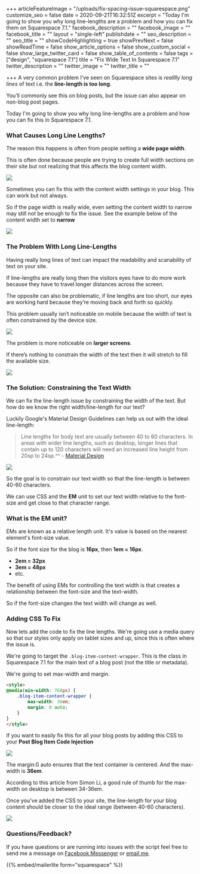 +++
articleFeatureImage = "/uploads/fix-spacing-issue-squarespace.png"
customize_seo = false
date = 2020-09-21T16:32:51Z
excerpt = "Today I'm going to show you why long line-lengths are a problem and how you can fix them on Squarespace 7.1."
facebook_description = ""
facebook_image = ""
facebook_title = ""
layout = "single-left"
publishdate = ""
seo_description = ""
seo_title = ""
showCodeHighlighting = true
showPrevNext = false
showReadTime = false
show_article_options = false
show_custom_social = false
show_large_twitter_card = false
show_table_of_contents = false
tags = ["design", "squarespace 7.1"]
title = "Fix Wide Text In Squarespace 7.1"
twitter_description = ""
twitter_image = ""
twitter_title = ""


+++
A very common problem I’ve seen on Squarespace sites is _realllly long lines_ of text i.e. the **line-length is too long**.

You’ll commonly see this on blog posts, but the issue can also appear on non-blog post pages.

Today I'm going to show you why long line-lengths are a problem and how you can fix this in Squarespace 7.1.

### What Causes Long Line Lengths?

The reason this happens is often from people setting a **wide page width**.

This is often done because people are trying to create full width sections on their site but not realizing that this affects the blog content width.

![](/uploads/people-usually-set-page-width-for-have-full-width-sections.png)

Sometimes you can fix this with the content width settings in your blog. This can work but not always.

So if the page width is really wide, even setting the content width to narrow may still not be enough to fix the issue. See the example below of the content width set to **narrow**

![](/uploads/even-narrow-setting-may-not-be-enough.png)

### The Problem With Long Line-Lengths

Having really long lines of text can impact the readability and scanability of text on your site.

If line-lengths are really long then the visitors eyes have to do more work because they have to travel longer distances across the screen.

The opposite can also be problematic, if line lengths are too short, our eyes are working hard because they’re moving back and forth so quickly.

This problem usually isn’t noticeable on mobile because the width of text is often constrained by the device size.

![](/uploads/mobile-view-fine.png)

The problem is more noticeable on **larger screens**.

If there’s nothing to constrain the width of the text then it will stretch to fill the available size.

![](/uploads/too-wide.png)

### The Solution: Constraining the Text Width

We can fix the line-length issue by constraining the width of the text. But how do we know the right width/line-length for our text?

Luckily Google's Material Design Guidelines can help us out with the ideal line-length:

> Line lengths for body text are usually between 40 to 60 characters. In areas with wider line lengths, such as desktop, longer lines that contain up to 120 characters will need an increased line height from 20sp to 24sp.^^ - [Material Design](https://material.io/design/typography/understanding-typography.html#readability)

![](/uploads/ideal-line-length-cc-material-design-google.png)

So the goal is to constrain our text width so that the line-length is between 40-60 characters.

We can use CSS and the **EM** unit to set our text width relative to the font-size and get close to that character range.

### What is the EM unit?

EMs are known as a relative length unit. It's value is based on the nearest element's font-size value.

So if the font size for the blog is **16px**, then **1em = 16px**.

* **2em = 32px**
* **3em = 48px**
* etc.

The benefit of using EMs for controlling the text width is that creates a relationship between the font-size and the text-width.

So if the font-size changes the text width will change as well.

### Adding CSS To Fix

Now lets add the code to fix the line lengths. We're going use a media query so that our styles only apply on tablet sizes and up, since this is often where the issue is.

We're going to target the `.blog-item-content-wrapper`. This is the class in Squarespace 7.1 for the main text of a blog post (not the title or metadata).

We're going to set max-width and margin.

```html
<style>
@media(min-width: 768px) {
	.blog-item-content-wrapper {
		max-width: 36em;
		margin: 0 auto;
	}
}
</style>
```

If you want to easily fix this for all your blog posts by adding this CSS to your **Post Blog Item Code Injection**

![](/uploads/blog-page-code-injection-settings.png)

The margin:0 auto ensures that the text container is centered. And the max-width is **36em**.

According to this article from Simon Li, a good rule of thumb for the max-width on desktop is between 34-36em.

Once you've added the CSS to your site, the line-length for your blog content should be closer to the ideal range (between 40-60 characters). 

![](/uploads/fix-line-lenght-2x.png)

### Questions/Feedback?

If you have questions or are running into issues with the script feel free to send me a message on [Facebook Messenger](https://m.me/dejaegherryan) or [email me](mailto:ryan@ryandejaegher.com).

{{% embed/mailerlite form="squarespace" %}}